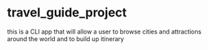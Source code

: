 # travel_guide_project
this is a CLI app that will allow a user to browse cities and attractions around the world and to build up itinerary
